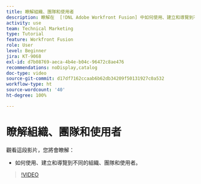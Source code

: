 ```yaml
---
title: 瞭解組織、團隊和使用者
description: 瞭解在  [!DNL Adobe Workfront Fusion] 中如何使用、建立和導覽到不同的組織、團隊和使用者。
activity: use
team: Technical Marketing
type: Tutorial
feature: Workfront Fusion
role: User
level: Beginner
jira: KT-9068
exl-id: d7b08769-aeca-4b4e-b04c-96472c8ae476
recommendations: noDisplay,catalog
doc-type: video
source-git-commit: d17df7162ccaab6b62db34209f50131927c0a532
workflow-type: ht
source-wordcount: '40'
ht-degree: 100%

---
```


# 瞭解組織、團隊和使用者

觀看這段影片，您將會瞭解：

* 如何使用、建立和導覽到不同的組織、團隊和使用者。

>[!VIDEO](https://video.tv.adobe.com/v/335309/?quality=12&learn=on&enablevpops)
